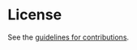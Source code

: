 # License

See the
[guidelines for contributions](https://github.com/ietf-wg-asdf/sdf-relations/blob/main/CONTRIBUTING.md).
